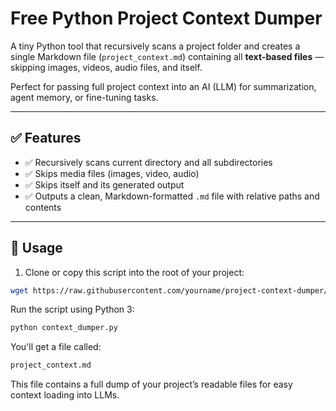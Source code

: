 # Free Python Project Context Dumper

A tiny Python tool that recursively scans a project folder and creates a single Markdown file (`project_context.md`) containing all **text-based files** — skipping images, videos, audio files, and itself.

Perfect for passing full project context into an AI (LLM) for summarization, agent memory, or fine-tuning tasks.

---

## ✅ Features

- ✅ Recursively scans current directory and all subdirectories
- ✅ Skips media files (images, video, audio)
- ✅ Skips itself and its generated output
- ✅ Outputs a clean, Markdown-formatted `.md` file with relative paths and contents

---

## 🚀 Usage

1. Clone or copy this script into the root of your project:

```bash
wget https://raw.githubusercontent.com/yourname/project-context-dumper/main/context_dumper.py
```
Run the script using Python 3:

```bash
python context_dumper.py
```
You'll get a file called:

```bash
project_context.md
```
This file contains a full dump of your project’s readable files for easy context loading into LLMs.
